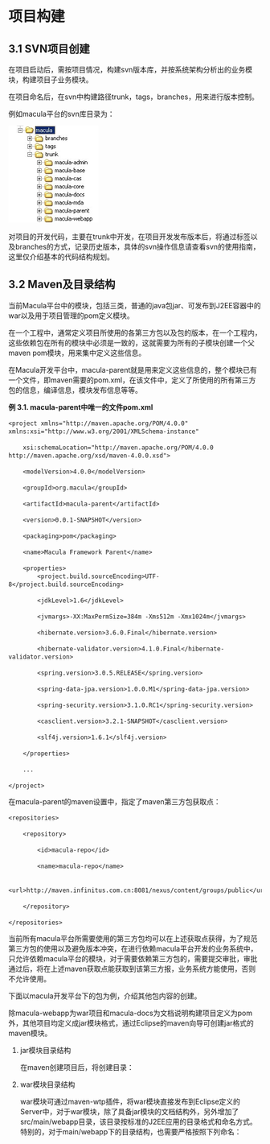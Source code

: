 # 项目构建

## 3.1 SVN项目创建

在项目启动后，需按项目情况，构建svn版本库，并按系统架构分析出的业务模块，构建项目子业务模块。

在项目命名后，在svn中构建路径trunk，tags，branches，用来进行版本控制。

例如macula平台的svn库目录为：

![macula-svn-path.jpg](macula-svn-path.jpg "macula-svn-path.jpg")

对项目的开发代码，主要在trunk中开发，在项目开发发布版本后，将通过标签以及branches的方式，记录历史版本，具体的svn操作信息请查看svn的使用指南，这里仅介绍基本的代码结构规划。

## 3.2 Maven及目录结构

当前Macula平台中的模块，包括三类，普通的java包jar、可发布到J2EE容器中的war以及用于项目管理的pom定义模块。

在一个工程中，通常定义项目所使用的各第三方包以及包的版本，在一个工程内，这些依赖包在所有的模块中必须是一致的，这就需要为所有的子模块创建一个父maven pom模块，用来集中定义这些信息。

在Macula开发平台中，macula-parent就是用来定义这些信息的，整个模块已有一个文件，即maven需要的pom.xml，在该文件中，定义了所使用的所有第三方包的信息，编译信息，模块发布信息等等。

**例 3.1. macula-parent中唯一的文件pom.xml**

```
<project xmlns="http://maven.apache.org/POM/4.0.0" xmlns:xsi="http://www.w3.org/2001/XMLSchema-instance"

    xsi:schemaLocation="http://maven.apache.org/POM/4.0.0 http://maven.apache.org/xsd/maven-4.0.0.xsd">

    <modelVersion>4.0.0</modelVersion>

    <groupId>org.macula</groupId>

    <artifactId>macula-parent</artifactId>

    <version>0.0.1-SNAPSHOT</version>

    <packaging>pom</packaging>

    <name>Macula Framework Parent</name>

    <properties>
        <project.build.sourceEncoding>UTF-8</project.build.sourceEncoding>

        <jdkLevel>1.6</jdkLevel>

        <jvmargs>-XX:MaxPermSize=384m -Xms512m -Xmx1024m</jvmargs>

        <hibernate.version>3.6.0.Final</hibernate.version>

        <hibernate-validator.version>4.1.0.Final</hibernate-validator.version>

        <spring.version>3.0.5.RELEASE</spring.version>

        <spring-data-jpa.version>1.0.0.M1</spring-data-jpa.version>

        <spring-security.version>3.1.0.RC1</spring-security.version>

        <casclient.version>3.2.1-SNAPSHOT</casclient.version>

        <slf4j.version>1.6.1</slf4j.version>

    </properties>

    ...

</project>
```

在macula-parent的maven设置中，指定了maven第三方包获取点：

```
<repositories>

    <repository>

        <id>macula-repo</id>

        <name>macula-repo</name>

        <url>http://maven.infinitus.com.cn:8081/nexus/content/groups/public</url>

    </repository>

</repositories>

```

当前所有macula平台所需要使用的第三方包均可以在上述获取点获得，为了规范第三方包的使用以及避免版本冲突，在进行依赖macula平台开发的业务系统中，只允许依赖macula平台的模块，对于需要依赖第三方包的，需要提交审批，审批通过后，将在上述maven获取点能获取到该第三方报，业务系统方能使用，否则不允许使用。

下面以macula开发平台下的包为例，介绍其他包内容的创建。

除macula-webapp为war项目和macula-docs为文档说明构建项目定义为pom外，其他项目均定义成jar模块格式，通过Eclipse的maven向导可创建jar格式的maven模块。

1. jar模块目录结构

    在maven创建项目后，将创建目录：
    
    
    
2. war模块目录结构

    war模块可通过maven-wtp插件，将war模块直接发布到Eclipse定义的Server中，对于war模块，除了具备jar模块的文档结构外，另外增加了src/main/webapp目录，该目录按标准的J2EE应用的目录格式和命名方式。特别的，对于main/webapp下的目录结构，也需要严格按照下列命名：


